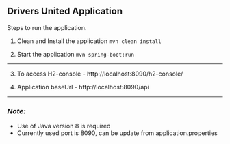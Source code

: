 
## Drivers United Application

Steps to run the application.

1. Clean and Install the application
```mvn clean install```

2. Start the application
```mvn spring-boot:run```

-----
3. To access H2-console - http://localhost:8090/h2-console/

4. Application baseUrl - http://localhost:8090/api

----

### ***Note:***
- Use of Java version 8 is required
- Currently used port is 8090, can be update from application.properties



